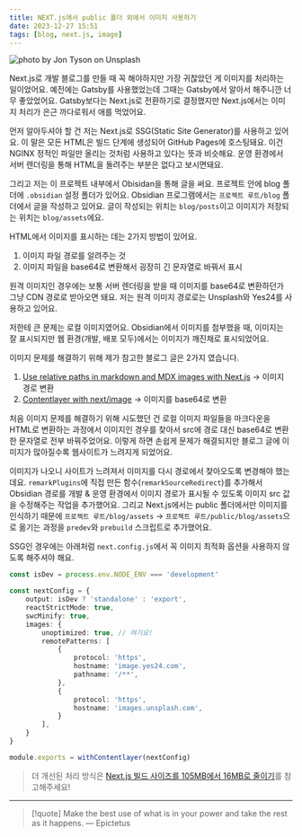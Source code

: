 ```yaml
---
title: NEXT.js에서 public 폴더 외에서 이미지 사용하기
date: 2023-12-27 15:51
tags: [blog, next.js, image]
---
```


![photo by Jon Tyson on Unsplash](https://images.unsplash.com/photo-1701959345939-6cc64d0ca93d?crop=entropy&cs=srgb&fm=jpg&ixid=M3wzNjM5Nzd8MHwxfHJhbmRvbXx8fHx8fHx8fDE3MDM2NTk4Njd8&ixlib=rb-4.0.3&q=85&w=768&h=432)

Next.js로 개발 블로그를 만들 때 꼭 해야하지만 가장 귀찮았던 게 이미지를 처리하는 일이었어요.
예전에는 Gatsby를 사용했었는데 그때는 Gatsby에서 알아서 해주니깐 너무 좋았었어요.
Gatsby보다는 Next.js로 전환하기로 결정했지만 Next.js에서는 이미지 처리가 은근 까다로워서 애를 먹었어요.

먼저 알아두셔야 할 건 저는 Next.js로 SSG(Static Site Generator)를 사용하고 있어요. 이 말은 모든 HTML은 빌드 단계에 생성되어 GitHub Pages에 호스팅돼요. 이건 NGINX 정적인 파일만 올리는 것처럼 사용하고 있다는 뜻과 비슷해요. 운영 환경에서 서버 렌더링을 통해 HTML을 돌려주는 부분은 없다고 보시면돼요.

그리고 저는 이 프로젝트 내부에서 Obisidan을 통해 글을 써요.
프로젝트 안에 blog 폴더에 `.obsidian` 설정 폴더가 있어요. Obsidian 프로그램에서는 `프로젝트 루트/blog` 폴더에서 글을 작성하고 있어요.
글이 작성되는 위치는 `blog/posts`이고 이미지가 저장되는 위치는 `blog/assets`에요.

HTML에서 이미지를 표시하는 데는 2가지 방법이 있어요.
1. 이미지 파일 경로를 알려주는 것
2. 이미지 파일을 base64로 변환해서 굉장히 긴 문자열로 바꿔서 표시

원격 이미지인 경우에는 보통 서버 렌더링을 받을 때 이미지를 base64로 변환하던가 그냥 CDN 경로로 받아오면 돼요.
저는 원격 이미지 경로로는 Unsplash와 Yes24를 사용하고 있어요.

저한테 큰 문제는 로컬 이미지였어요. Obsidian에서 이미지를 첨부했을 때, 이미지는 잘 표시되지만 웹 환경(개발, 배포 모두)에서는 이미지가 깨진채로 표시되었어요.

이미지 문제를 해결하기 위해 제가 참고한 블로그 글은 2가지 였습니다.
1. [Use relative paths in markdown and MDX images with Next.js](https://mmazzarolo.com/blog/2023-07-30-nextjs-mdx-image-source/) -> 이미지 경로 변환
2. [Contentlayer with next/image](https://sdorra.dev/posts/2022-12-11-contentlayer-next-image/) -> 이미지를 base64로 변환

처음 이미지 문제를 해결하기 위해 시도했던 건 로컬 이미지 파일들을 마크다운을 HTML로 변환하는 과정에서 이미지인 경우를 찾아서 src에 경로 대신 base64로 변환한 문자열로 전부 바꿔주었어요.
이렇게 하면 손쉽게 문제가 해결되지만 블로그 글에 이미지가 많아질수록 웹사이트가 느려지게 되었어요.

이미지가 나오니 사이트가 느려져서 이미지를 다시 경로에서 찾아오도록 변경해야 했는데요. `remarkPlugins`에 직접 만든 함수(`remarkSourceRedirect`)를 추가해서 Obsidian 경로를 개발 & 운영 환경에서 이미지 경로가 표시될 수 있도록 이미지 src 값을 수정해주는 작업을 추가했어요.
그리고 Next.js에서는 public 폴더에서만 이미지를 인식하기 때문에 `프로젝트 루트/blog/assets` -> `프로젝트 루트/public/blog/assets`으로 옮기는 과정을 `predev`와 `prebuild` 스크립트로 추가했어요.

SSG인 경우에는 아래처럼 `next.config.js`에서 꼭 이미지 최적화 옵션을 사용하지 않도록 해주셔야 해요.

```typescript
const isDev = process.env.NODE_ENV === 'development'

const nextConfig = {
	output: isDev ? 'standalone' : 'export',
	reactStrictMode: true,
	swcMinify: true,
	images: {
		unoptimized: true, // 여기요!
		remotePatterns: [
			{
                protocol: 'https',
                hostname: 'image.yes24.com',
                pathname: '/**',
			},
			{
                protocol: 'https',
                hostname: 'images.unsplash.com',
			}
		],
	}
}

module.exports = withContentlayer(nextConfig)
```

> 더 개선된 처리 방식은 [Next.js 빌드 사이즈를 105MB에서 16MB로 줄이기](/posts/202406161536)를 참고해주세요!

---

> [!quote] Make the best use of what is in your power and take the rest as it happens.
> — Epictetus